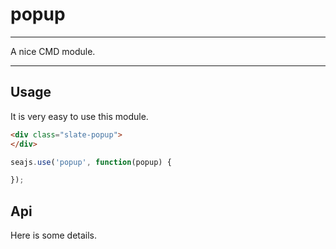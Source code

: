 # popup

---

A nice CMD module.

---

## Usage

It is very easy to use this module.

````html
<div class="slate-popup">
</div>
````

```javascript
seajs.use('popup', function(popup) {

});
```

## Api

Here is some details.
